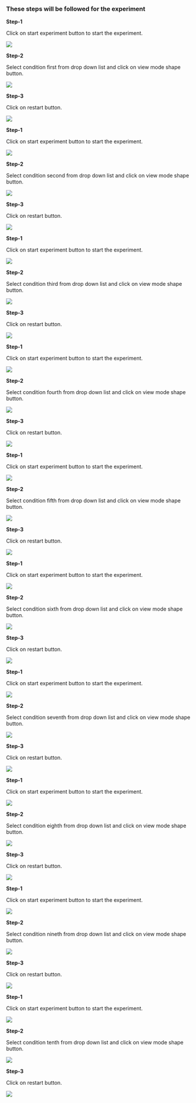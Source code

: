 ### These steps will be followed for the experiment
<!-- **PRE EXPERIMENT TASK**

1) What is mode shape?<br>
2) How is natural frequency related to mode shape?<br>
3) Draw first three modes of a simply supported bridge?<br> -->

**Step-1**

Click on start experiment button to start the experiment.

<img src="images/pr1.png"/>

**Step-2**

Select condition first from drop down list and click on view mode shape button.

<img src="images/pr2.png"/>

**Step-3**

Click on restart button.

<img src="images/pr3.png"/>


**Step-1**

Click on start experiment button to start the experiment.

<img src="images/pr1.png"/>

**Step-2**

Select condition second from drop down list and click on view mode shape button.

<img src="images/pr4.png"/>

**Step-3**

Click on restart button.

<img src="images/pr5.png"/>



**Step-1**

Click on start experiment button to start the experiment.

<img src="images/pr1.png"/>

**Step-2**

Select condition third from drop down list and click on view mode shape button.

<img src="images/pr6.png"/>

**Step-3**

Click on restart button.

<img src="images/pr7.png"/>


**Step-1**

Click on start experiment button to start the experiment.

<img src="images/pr1.png"/>

**Step-2**

Select condition fourth from drop down list and click on view mode shape button.

<img src="images/pr8.png"/>

**Step-3**

Click on restart button.

<img src="images/pr9.png"/>

**Step-1**

Click on start experiment button to start the experiment.

<img src="images/pr1.png"/>

**Step-2**

Select condition fifth from drop down list and click on view mode shape button.

<img src="images/pr10.png"/>

**Step-3**

Click on restart button.

<img src="images/pr11.png"/>


**Step-1**

Click on start experiment button to start the experiment.

<img src="images/pr1.png"/>

**Step-2**

Select condition sixth from drop down list and click on view mode shape button.

<img src="images/pr12.png"/>

**Step-3**

Click on restart button.

<img src="images/pr13.png"/>


**Step-1**

Click on start experiment button to start the experiment.

<img src="images/pr1.png"/>

**Step-2**

Select condition seventh from drop down list and click on view mode shape button.

<img src="images/pr14.png"/>

**Step-3**

Click on restart button.

<img src="images/pr15.png"/>


**Step-1**

Click on start experiment button to start the experiment.

<img src="images/pr1.png"/>

**Step-2**

Select condition eighth from drop down list and click on view mode shape button.

<img src="images/pr16.png"/>

**Step-3**

Click on restart button.

<img src="images/pr17.png"/>


**Step-1**

Click on start experiment button to start the experiment.

<img src="images/pr1.png"/>

**Step-2**

Select condition nineth from drop down list and click on view mode shape button.

<img src="images/pr18.png"/>

**Step-3**

Click on restart button.

<img src="images/pr19.png"/>

**Step-1**

Click on start experiment button to start the experiment.

<img src="images/pr1.png"/>

**Step-2**

Select condition tenth from drop down list and click on view mode shape button.

<img src="images/pr20.png"/>

**Step-3**

Click on restart button.

<img src="images/pr21.png"/>


<!-- **POST EXPERIMENT TASK**

1) Draw first three mode shapes of the bridge.<br>
2) According to you, which mode shape is most complicated?<br> -->
